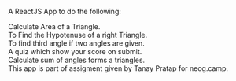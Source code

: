 A ReactJS App to do the following:<br>

Calculate Area of a Triangle.<br>
To Find the Hypotenuse of a right Triangle.<br>
To find third angle if two angles are given.<br>
A quiz which show your score on submit.<br>
Calculate sum of angles forms a triangles.<br>
This app is part of assigment given by Tanay Pratap for neog.camp.<br>
